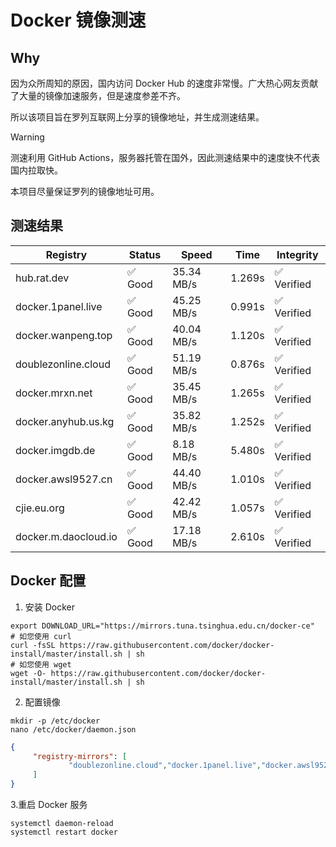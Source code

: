 # Docker 镜像测速

## Why

因为众所周知的原因，国内访问 Docker Hub 的速度非常慢。广大热心网友贡献了大量的镜像加速服务，但是速度参差不齐。


所以该项目旨在罗列互联网上分享的镜像地址，并生成测速结果。

> [!WARNING]
> 测速利用 GitHub Actions，服务器托管在国外，因此测速结果中的速度快不代表国内拉取快。
>

本项目尽量保证罗列的镜像地址可用。

## 测速结果

| Registry | Status | Speed | Time | Integrity |
|----------|--------|-------|------|-----------|
| hub.rat.dev | ✅ Good | 35.34 MB/s | 1.269s | ✅ Verified |
| docker.1panel.live | ✅ Good | 45.25 MB/s | 0.991s | ✅ Verified |
| docker.wanpeng.top | ✅ Good | 40.04 MB/s | 1.120s | ✅ Verified |
| doublezonline.cloud | ✅ Good | 51.19 MB/s | 0.876s | ✅ Verified |
| docker.mrxn.net | ✅ Good | 35.45 MB/s | 1.265s | ✅ Verified |
| docker.anyhub.us.kg | ✅ Good | 35.82 MB/s | 1.252s | ✅ Verified |
| docker.imgdb.de | ✅ Good | 8.18 MB/s | 5.480s | ✅ Verified |
| docker.awsl9527.cn | ✅ Good | 44.40 MB/s | 1.010s | ✅ Verified |
| cjie.eu.org | ✅ Good | 42.42 MB/s | 1.057s | ✅ Verified |
| docker.m.daocloud.io | ✅ Good | 17.18 MB/s | 2.610s | ✅ Verified |

## Docker 配置

1. 安装 Docker
```shell
export DOWNLOAD_URL="https://mirrors.tuna.tsinghua.edu.cn/docker-ce"
# 如您使用 curl
curl -fsSL https://raw.githubusercontent.com/docker/docker-install/master/install.sh | sh
# 如您使用 wget
wget -O- https://raw.githubusercontent.com/docker/docker-install/master/install.sh | sh
```

2. 配置镜像

```shell
mkdir -p /etc/docker
nano /etc/docker/daemon.json
```

```json
{
     "registry-mirrors": [
             "doublezonline.cloud","docker.1panel.live","docker.awsl9527.cn"
     ]
}
```

 3.重启 Docker 服务
```shell
systemctl daemon-reload
systemctl restart docker
```
